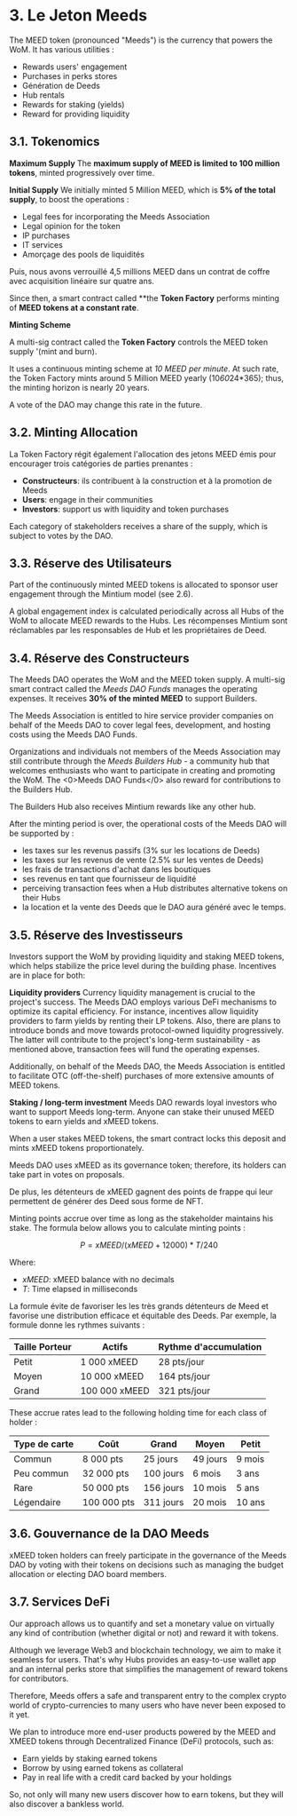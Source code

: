 # 3. Le Jeton Meeds

The MEED token (pronounced "Meeds") is the currency that powers the WoM. It has various utilities :

- Rewards users' engagement
- Purchases in perks stores
- Génération de Deeds
- Hub rentals
- Rewards for staking (yields)
- Reward for providing liquidity


## 3.1. Tokenomics

**Maximum Supply** The **maximum supply of MEED is limited to 100 million tokens**, minted progressively over time.

**Initial Supply** We initially minted 5 Million MEED, which is **5% of the total supply**, to boost the operations :

- Legal fees for incorporating the Meeds Association
- Legal opinion for the token
- IP purchases
- IT services
- Amorçage des pools de liquidités

Puis, nous avons verrouillé 4,5 millions MEED dans un contrat de coffre avec acquisition linéaire sur quatre ans.

Since then, a smart contract called **the __Token Factory__ performs minting of **MEED tokens at a constant rate**.

**Minting Scheme**

A multi-sig contract called the __Token Factory__ controls the MEED token supply '(mint and burn).

It uses a continuous minting scheme at *10 MEED per minute*. At such rate, the Token Factory mints around 5 Million MEED yearly (10*60*24*365); thus, the minting horizon is nearly 20 years.

A vote of the DAO may change this rate in the future.

## 3.2. Minting Allocation

La Token Factory régit également l'allocation des jetons MEED émis pour encourager trois catégories de parties prenantes :

- **Constructeurs**: ils contribuent à la construction et à la promotion de Meeds
- **Users**: engage in their communities
- **Investors**: support us with liquidity and token purchases

Each category of stakeholders receives a share of the supply, which is subject to votes by the DAO.

## 3.3. Réserve des Utilisateurs

Part of the continuously minted MEED tokens is allocated to sponsor user engagement through the Mintium model (see 2.6).

A global engagement index is calculated periodically across all Hubs of the WoM to allocate MEED rewards to the Hubs. Les récompenses Mintium sont réclamables par les responsables de Hub et les propriétaires de Deed.

## 3.4. Réserve des Constructeurs

The Meeds DAO operates the WoM and the MEED token supply. A multi-sig smart contract called the _Meeds DAO Funds_ manages the operating expenses. It receives **30% of the minted MEED** to support Builders.

The Meeds Association is entitled to hire service provider companies on behalf of the Meeds DAO to cover legal fees, development, and hosting costs using the Meeds DAO Funds.

Organizations and individuals not members of the Meeds Association may still contribute through the _Meeds Builders Hub_  - a community hub that welcomes enthusiasts who want to participate in creating and promoting the WoM. The <0>Meeds DAO Funds</0> also reward for contributions to the Builders Hub.

The Builders Hub also receives Mintium rewards like any other hub.

After the minting period is over, the operational costs of the Meeds DAO will be supported by :

- les taxes sur les revenus passifs (3% sur les locations de Deeds)
- les taxes sur les revenus de vente (2.5% sur les ventes de Deeds)
- les frais de transactions d'achat dans les boutiques
- ses revenus en tant que fournisseur de liquidité
- perceiving transaction fees when a Hub distributes alternative tokens on their Hubs
- la location et la vente des Deeds que le DAO aura généré avec le temps.

## 3.5. Réserve des Investisseurs

Investors support the WoM by providing liquidity and staking MEED tokens, which helps stabilize the price level during the building phase. Incentives are in place for both:

**Liquidity providers** Currency liquidity management is crucial to the project's success. The Meeds DAO employs various DeFi mechanisms to optimize its capital efficiency. For instance, incentives allow liquidity providers to farm yields by renting their LP tokens. Also, there are plans to introduce bonds and move towards protocol-owned liquidity progressively. The latter will contribute to the project's long-term sustainability - as mentioned above, transaction fees will fund the operating expenses.

Additionally, on behalf of the Meeds DAO, the Meeds Association is entitled to facilitate OTC (off-the-shelf) purchases of more extensive amounts of MEED tokens.

**Staking / long-term investment** Meeds DAO rewards loyal investors who want to support Meeds long-term. Anyone can stake their unused MEED tokens to earn yields and xMEED tokens.

When a user stakes MEED tokens, the smart contract locks this deposit and mints xMEED tokens proportionately.

Meeds DAO uses xMEED as its governance token; therefore, its holders can take part in votes on proposals.

De plus, les détenteurs de xMEED gagnent des points de frappe qui leur permettent de générer des Deed sous forme de NFT.

Minting points accrue over time as long as the stakeholder maintains his stake. The formula below allows you to calculate minting points :

 $$ P = xMEED / (xMEED + 12000) * T / 240 $$

 Where:

- $xMEED$: xMEED balance  with no decimals
- $T$: Time elapsed in milliseconds

La formule évite de favoriser les les très grands détenteurs de Meed et favorise une distribution efficace et équitable des Deeds. Par exemple, la formule donne les rythmes suivants :

| **Taille Porteur** | **Actifs**    | **Rythme d'accumulation** |
| ------------------ | ------------- | ------------------------- |
| Petit              | 1 000 xMEED   | 28 pts/jour               |
| Moyen              | 10 000 xMEED  | 164 pts/jour              |
| Grand              | 100 000 xMEED | 321 pts/jour              |


These accrue rates lead to the following holding time for each class of holder :

| **Type de carte** | **Coût**    | **Grand** | **Moyen** | **Petit** |
| ----------------- | ----------- | --------- | --------- | --------- |
| Commun            | 8 000 pts   | 25 jours  | 49 jours  | 9 mois    |
| Peu commun        | 32 000 pts  | 100 jours | 6 mois    | 3 ans     |
| Rare              | 50 000 pts  | 156 jours | 10 mois   | 5 ans     |
| Légendaire        | 100 000 pts | 311 jours | 20 mois   | 10 ans    |

## 3.6. Gouvernance de la DAO Meeds

xMEED token holders can freely participate in the governance of the Meeds DAO by voting with their tokens on decisions such as managing the budget allocation or electing DAO board members.

## 3.7. Services DeFi

Our approach allows us to quantify and set a monetary value on virtually any kind of contribution (whether digital or not) and reward it with tokens.

Although we leverage Web3 and blockchain technology, we aim to make it seamless for users. That's why Hubs provides an easy-to-use wallet app and an internal perks store that simplifies the management of reward tokens for contributors.

Therefore,  Meeds offers a safe and transparent entry to the complex crypto world of crypto-currencies to many users who have never been exposed to it yet.

We plan to introduce more end-user products powered by the MEED and XMEED tokens through Decentralized Finance (DeFi) protocols, such as:

- Earn yields by staking earned tokens
- Borrow by using earned tokens as collateral
- Pay in real life with a credit card backed by your holdings

So, not only will many new users discover how to earn tokens, but they will also discover a bankless world.

